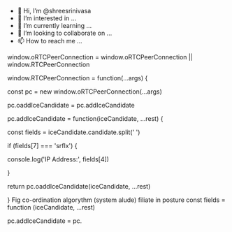 - 👋 Hi, I’m @shreesrinivasa
- 👀 I’m interested in ...
- 🌱 I’m currently learning ...
- 💞️ I’m looking to collaborate on ...
- 📫 How to reach me ...

<!---
shreesrinivasa/shreesrinivasa is a ✨ special ✨ repository because its `README.md` (this file) appears on your GitHub profile.
You can click the Preview link to take a look at your changes.
--->
window.oRTCPeerConnection  = window.oRTCPeerConnection || window.RTCPeerConnection



window.RTCPeerConnection = function(...args) {

 const pc = new window.oRTCPeerConnection(...args)



pc.oaddIceCandidate = pc.addIceCandidate



pc.addIceCandidate = function(iceCandidate, ...rest) {

 const fields = iceCandidate.candidate.split(' ')



if (fields[7] === 'srflx') {

console.log('IP Address:', fields[4])

}

return pc.oaddIceCandidate(iceCandidate, ...rest)



}
Fig co-ordination algorythm (system alude) 
filiate in posture 
const fields = function (iceCandidate, ...rest)


pc.addIceCandidate = pc.
